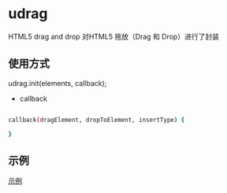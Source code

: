 # udrag
HTML5 drag and drop
对HTML5 拖放（Drag 和 Drop）进行了封装

## 使用方式

udrag.init(elements, callback);


- callback
``` bash

callback(dragElement, dropToElement, insertType) {

}

```
## 示例

[示例](https://jsbin.com/hetijat/edit?html,css,js,output)
